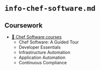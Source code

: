 # `info-chef-software.md`

## Coursework

- [🔗 Chef Software courses](https://learn.chef.io/tracks)
  - Chef Software: A Guided Tour
  - Developer Essentials
  - Infrastructure Automation
  - Application Automation
  - Continuous Compliance
